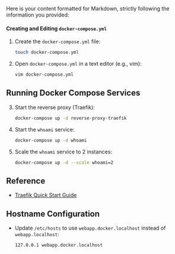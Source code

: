 Here is your content formatted for Markdown, strictly following the information you provided:
#### Creating and Editing `docker-compose.yml`

1. Create the `docker-compose.yml` file:
    ```sh
    touch docker-compose.yml
    ```

2. Open `docker-compose.yml` in a text editor (e.g., vim):
    ```sh
    vim docker-compose.yml
    ```

## Running Docker Compose Services

3. Start the reverse proxy (Traefik):
    ```sh
    docker-compose up -d reverse-proxy-traefik
    ```

4. Start the `whoami` service:
    ```sh
    docker-compose up -d whoami
    ```

5. Scale the `whoami` service to 2 instances:
    ```sh
    docker-compose up -d --scale whoami=2
    ```

## Reference

- [Traefik Quick Start Guide](https://doc.traefik.io/traefik/getting-started/quick-start/)

## Hostname Configuration

- Update `/etc/hosts` to use `webapp.docker.localhost` instead of `webapp.localhost`:
    ```
    127.0.0.1 webapp.docker.localhost
    ```
    